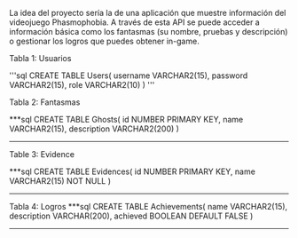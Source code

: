 La idea del proyecto sería la de una aplicación que muestre información del videojuego Phasmophobia. A través de esta API se puede acceder a información básica como los fantasmas (su nombre, pruebas y descripción) o gestionar los logros que puedes obtener in-game.


Tabla 1: Usuarios

'''sql
CREATE TABLE Users(
username VARCHAR2(15),
password VARCHAR2(15),
role VARCHAR2(10)
)
'''

Tabla 2: Fantasmas

***sql
CREATE TABLE Ghosts(
id NUMBER PRIMARY KEY,
name VARCHAR2(15),
description VARCHAR2(200)
)
***

Table 3: Evidence

***sql
CREATE TABLE Evidences(
id NUMBER PRIMARY KEY,
name VARCHAR2(15) NOT NULL
)
***

Tabla 4: Logros
***sql
CREATE TABLE Achievements(
name VARCHAR2(15),
description VARCHAR(200),
achieved BOOLEAN DEFAULT FALSE
)
***
